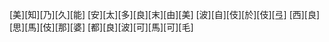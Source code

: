 [美][知][乃][久][能] [安][太][多][良][末][由][美] [波][自][伎][於][伎][弖] [西][良][思][馬][伎][那][婆] [都][良][波][可][馬][可][毛]
